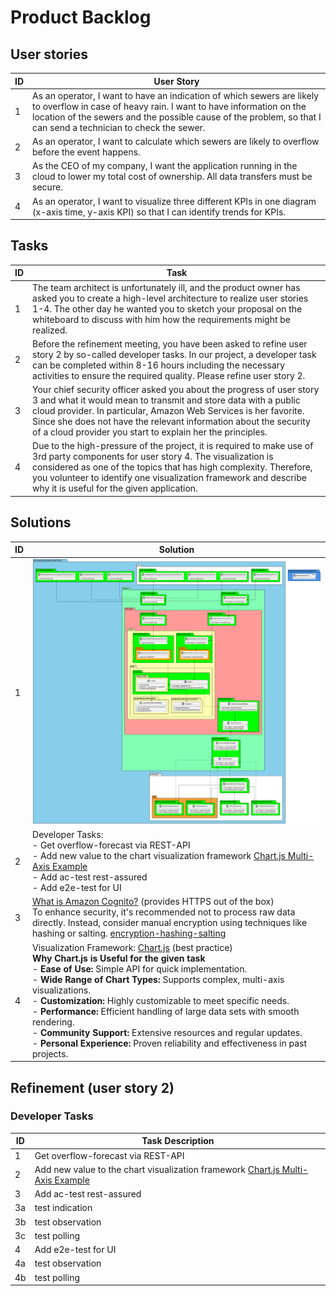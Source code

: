 # Product Backlog

## User stories

| ID | User Story                                                                                                                                                                                                                                                     |
|----|----------------------------------------------------------------------------------------------------------------------------------------------------------------------------------------------------------------------------------------------------------------|
| 1  | As an operator, I want to have an indication of which sewers are likely to overflow in case of heavy rain. I want to have information on the location of the sewers and the possible cause of the problem, so that I can send a technician to check the sewer. |
| 2  | As an operator, I want to calculate which sewers are likely to overflow before the event happens.                                                                                                                                                              |
| 3  | As the CEO of my company, I want the application running in the cloud to lower my total cost of ownership. All data transfers must be secure.                                                                                                                  |
| 4  | As an operator, I want to visualize three different KPIs in one diagram (x-axis time, y-axis KPI) so that I can identify trends for KPIs.                                                                                                                      |

## Tasks

| ID | Task                                                                                                                                                                                                                                                                                                                                          |
|----|-----------------------------------------------------------------------------------------------------------------------------------------------------------------------------------------------------------------------------------------------------------------------------------------------------------------------------------------------|
| 1  | The team architect is unfortunately ill, and the product owner has asked you to create a high-level architecture to realize user stories 1-4. The other day he wanted you to sketch your proposal on the whiteboard to discuss with him how the requirements might be realized.                                                               |
| 2  | Before the refinement meeting, you have been asked to refine user story 2 by so-called developer tasks. In our project, a developer task can be completed within 8-16 hours including the necessary activities to ensure the required quality. Please refine user story 2.                                                                    |
| 3  | Your chief security officer asked you about the progress of user story 3 and what it would mean to transmit and store data with a public cloud provider. In particular, Amazon Web Services is her favorite. Since she does not have the relevant information about the security of a cloud provider you start to explain her the principles. |
| 4  | Due to the high-pressure of the project, it is required to make use of 3rd party components for user story 4. The visualization is considered as one of the topics that has high complexity. Therefore, you volunteer to identify one visualization framework and describe why it is useful for the given application.                        |

## Solutions

| ID | Solution                                                                                                                                                                                                                                                                                                                                                                                                                                                                                                                                                                                                  |
|----|-----------------------------------------------------------------------------------------------------------------------------------------------------------------------------------------------------------------------------------------------------------------------------------------------------------------------------------------------------------------------------------------------------------------------------------------------------------------------------------------------------------------------------------------------------------------------------------------------------------|
| 1  | ![drivers.svg](doc/uml/svg/drivers.svg)                                                                                                                                                                                                                                                                                                                                                                                                                                                                                                                                                                   |
| 2  | Developer Tasks: <br> - Get overflow-forecast via REST-API <br> - Add new value to the chart visualization framework [Chart.js Multi-Axis Example](https://www.chartjs.org/docs/latest/samples/line/multi-axis.html) <br> - Add ac-test rest-assured <br> - Add e2e-test for UI                                                                                                                                                                                                                                                                                                                           |
| 3  | [What is Amazon Cognito?](https://docs.aws.amazon.com/de_de/cognito/latest/developerguide/what-is-amazon-cognito.html) (provides HTTPS out of the box) <br> To enhance security, it's recommended not to process raw data directly. Instead, consider manual encryption using techniques like hashing or salting. [encryption-hashing-salting](https://www.thesslstore.com/blog/difference-encryption-hashing-salting/)                                                                                                                                                                                   |
| 4  | Visualization Framework: [Chart.js](https://www.chartjs.org/) (best practice) <br> **Why Chart.js is Useful for the given task** <br> - **Ease of Use:** Simple API for quick implementation. <br> - **Wide Range of Chart Types:** Supports complex, multi-axis visualizations. <br> - **Customization:** Highly customizable to meet specific needs. <br> - **Performance:** Efficient handling of large data sets with smooth rendering. <br> - **Community Support:** Extensive resources and regular updates. <br> - **Personal Experience:** Proven reliability and effectiveness in past projects. |

## Refinement (user story 2)

### Developer Tasks

| ID | Task Description                                                                                                                                   |
|----|----------------------------------------------------------------------------------------------------------------------------------------------------|
| 1  | Get overflow-forecast via REST-API                                                                                                                 |
| 2  | Add new value to the chart visualization framework [Chart.js Multi-Axis Example](https://www.chartjs.org/docs/latest/samples/line/multi-axis.html) | |
| 3  | Add ac-test rest-assured                                                                                                                           |
| 3a | test indication                                                                                                                                    |
| 3b | test observation                                                                                                                                   |
| 3c | test polling                                                                                                                                       |
| 4  | Add e2e-test for UI                                                                                                                                |
| 4a | test observation                                                                                                                                   |
| 4b | test polling                                                                                                                                       |
